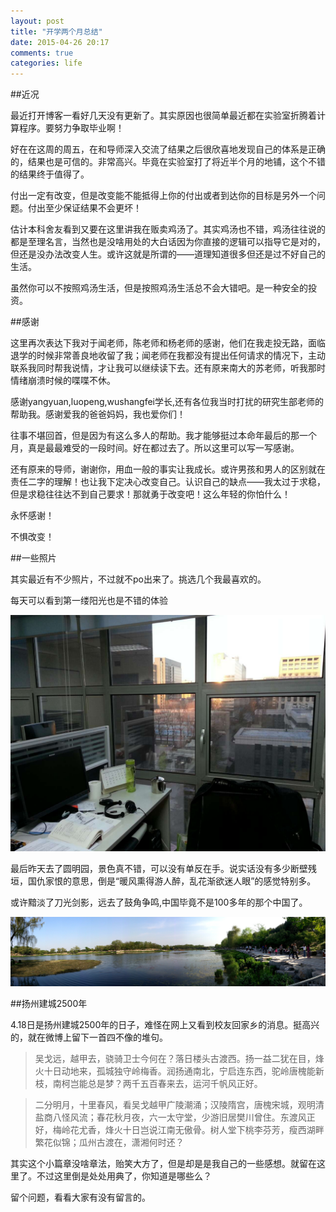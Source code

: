 ```yaml
---
layout: post
title: "开学两个月总结"
date: 2015-04-26 20:17
comments: true
categories: life
---
```


##近况

最近打开博客一看好几天没有更新了。其实原因也很简单最近都在实验室折腾着计算程序。要努力争取毕业啊！

<!--more-->

好在在这周的周五，在和导师深入交流了结果之后很欣喜地发现自己的体系是正确的，结果也是可信的。非常高兴。毕竟在实验室打了将近半个月的地铺，这个不错的结果终于值得了。

付出一定有改变，但是改变能不能抵得上你的付出或者到达你的目标是另外一个问题。付出至少保证结果不会更坏！

估计本科舍友看到又要在这里讲我在贩卖鸡汤了。其实鸡汤也不错，鸡汤往往说的都是至理名言，当然也是没啥用处的大白话因为你直接的逻辑可以指导它是对的，但还是没办法改变人生。或许这就是所谓的——道理知道很多但还是过不好自己的生活。

虽然你可以不按照鸡汤生活，但是按照鸡汤生活总不会大错吧。是一种安全的投资。

##感谢

这里再次表达下我对于闻老师，陈老师和杨老师的感谢，他们在我走投无路，面临退学的时候非常善良地收留了我；闻老师在我都没有提出任何请求的情况下，主动联系我同时帮我说情，才让我可以继续读下去。还有原来南大的苏老师，听我那时情绪崩溃时候的喋喋不休。

感谢yangyuan,luopeng,wushangfei学长,还有各位我当时打扰的研究生部老师的帮助我。感谢爱我的爸爸妈妈，我也爱你们！

往事不堪回首，但是因为有这么多人的帮助。我才能够挺过本命年最后的那一个月，真是最最难受的一段时间。好在都过去了。所以这里可以写一写感谢。

还有原来的导师，谢谢你，用血一般的事实让我成长。或许男孩和男人的区别就在责任二字的理解！也让我下定决心改变自己。认识自己的缺点——我太过于求稳，但是求稳往往达不到自己要求！那就勇于改变吧！这么年轻的你怕什么！

永怀感谢！

不惧改变！

##一些照片

其实最近有不少照片，不过就不po出来了。挑选几个我最喜欢的。

每天可以看到第一缕阳光也是不错的体验

![tu2](/images/thanks20150426/2.jpg)

最后昨天去了圆明园，景色真不错，可以没有单反在手。说实话没有多少断壁残垣，国仇家恨的意思，倒是“暖风熏得游人醉，乱花渐欲迷人眼”的感觉特别多。

或许黯淡了刀光剑影，远去了鼓角争鸣,中国毕竟不是100多年的那个中国了。


![tu3](/images/thanks20150426/yuan.jpg)

##扬州建城2500年

4.18日是扬州建城2500年的日子，难怪在网上又看到校友回家乡的消息。挺高兴的，就在微博上留下一首四不像的堆句。

>吴戈远，越甲去，骁骑卫士今何在？落日楼头古渡西。扬一益二犹在目，烽火十日动地来，孤城独守岭梅香。润扬通南北，宁启连东西，驼岭唐槐能新枝，南柯岂能总是梦？两千五百春来去，运河千帆风正好。

>二分明月，十里春风，看吴戈越甲广陵潮涌；汉陵隋宫，唐槐宋城，观明清盐商八怪风流；春花秋月夜，六一太守堂，少游旧居樊川曾住。东渡风正好，梅岭花尤香，烽火十日岂说江南无傲骨。树人堂下桃李芬芳，瘦西湖畔繁花似锦；瓜州古渡在，潇湘何时还？

其实这个小篇章没啥章法，贻笑大方了，但是却是是我自己的一些感想。就留在这里了。不过这里倒是处处用典了，你知道是哪些么？

留个问题，看看大家有没有留言的。


